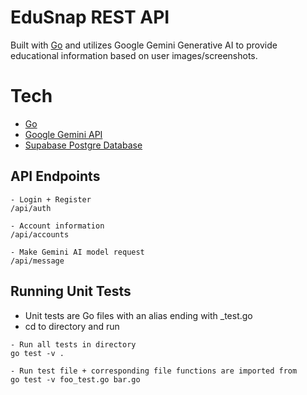 # EduSnap REST API

Built with [Go](https://go.dev/) and utilizes Google Gemini Generative AI to provide educational information based on user images/screenshots.

# Tech
- [Go](https://go.dev/)
- [Google Gemini API](https://cloud.google.com/vertex-ai/generative-ai/docs/model-reference/gemini?_ga=2.40498155.-893235068.1676336544#multimodal)
- [Supabase Postgre Database](https://supabase.com/)

## API Endpoints

```
- Login + Register
/api/auth 

- Account information
/api/accounts 

- Make Gemini AI model request
/api/message 
```

## Running Unit Tests
- Unit tests are Go files with an alias ending with _test.go
- cd to directory and run
```
- Run all tests in directory
go test -v .

- Run test file + corresponding file functions are imported from
go test -v foo_test.go bar.go 
```
